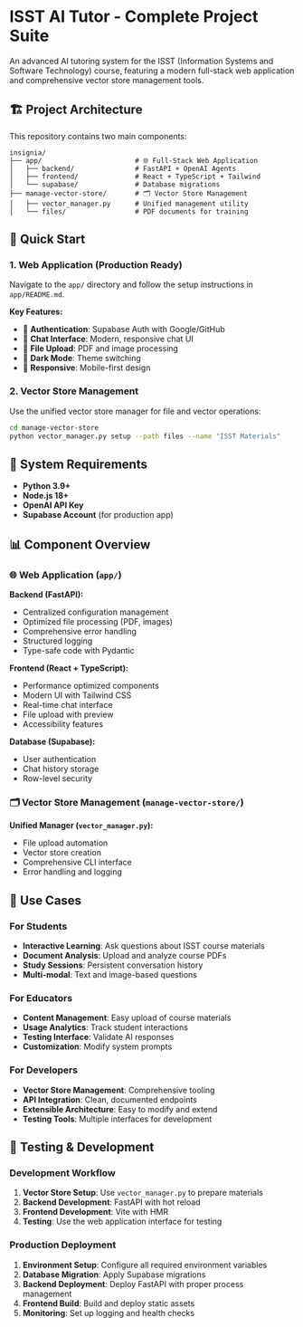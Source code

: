# ISST AI Tutor - Complete Project Suite

An advanced AI tutoring system for the ISST (Information Systems and Software Technology) course, featuring a modern full-stack web application and comprehensive vector store management tools.

## 🏗️ Project Architecture

This repository contains two main components:

```
insignia/
├── app/                       # 🌐 Full-Stack Web Application
│   ├── backend/               # FastAPI + OpenAI Agents
│   ├── frontend/              # React + TypeScript + Tailwind
│   └── supabase/              # Database migrations
├── manage-vector-store/       # 🗂️ Vector Store Management
│   ├── vector_manager.py      # Unified management utility
│   └── files/                 # PDF documents for training
```

## 🚀 Quick Start

### 1. Web Application (Production Ready)

Navigate to the `app/` directory and follow the setup instructions in `app/README.md`.

**Key Features:**

- 🔐 **Authentication**: Supabase Auth with Google/GitHub
- 💬 **Chat Interface**: Modern, responsive chat UI
- 📎 **File Upload**: PDF and image processing
- 🌙 **Dark Mode**: Theme switching
- 📱 **Responsive**: Mobile-first design

### 2. Vector Store Management

Use the unified vector store manager for file and vector operations:

```bash
cd manage-vector-store
python vector_manager.py setup --path files --name "ISST Materials"
```

## 🔧 System Requirements

- **Python 3.9+**
- **Node.js 18+**
- **OpenAI API Key**
- **Supabase Account** (for production app)

## 📊 Component Overview

### 🌐 Web Application (`app/`)

**Backend (FastAPI):**

- Centralized configuration management
- Optimized file processing (PDF, images)
- Comprehensive error handling
- Structured logging
- Type-safe code with Pydantic

**Frontend (React + TypeScript):**

- Performance optimized components
- Modern UI with Tailwind CSS
- Real-time chat interface
- File upload with preview
- Accessibility features

**Database (Supabase):**

- User authentication
- Chat history storage
- Row-level security

### 🗂️ Vector Store Management (`manage-vector-store/`)

**Unified Manager (`vector_manager.py`):**

- File upload automation
- Vector store creation
- Comprehensive CLI interface
- Error handling and logging

## 🎯 Use Cases

### For Students

- **Interactive Learning**: Ask questions about ISST course materials
- **Document Analysis**: Upload and analyze course PDFs
- **Study Sessions**: Persistent conversation history
- **Multi-modal**: Text and image-based questions

### For Educators

- **Content Management**: Easy upload of course materials
- **Usage Analytics**: Track student interactions
- **Testing Interface**: Validate AI responses
- **Customization**: Modify system prompts

### For Developers

- **Vector Store Management**: Comprehensive tooling
- **API Integration**: Clean, documented endpoints
- **Extensible Architecture**: Easy to modify and extend
- **Testing Tools**: Multiple interfaces for development

## 🧪 Testing & Development

### Development Workflow

1. **Vector Store Setup**: Use `vector_manager.py` to prepare materials
2. **Backend Development**: FastAPI with hot reload
3. **Frontend Development**: Vite with HMR
4. **Testing**: Use the web application interface for testing

### Production Deployment

1. **Environment Setup**: Configure all required environment variables
2. **Database Migration**: Apply Supabase migrations
3. **Backend Deployment**: Deploy FastAPI with proper process management
4. **Frontend Build**: Build and deploy static assets
5. **Monitoring**: Set up logging and health checks
